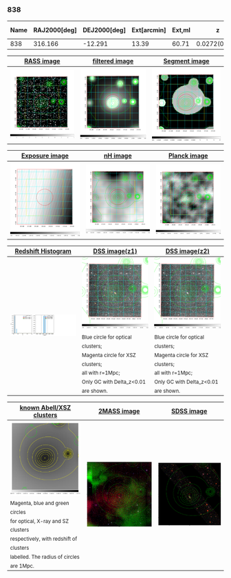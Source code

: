 <div STYLE="page-break-after: always;"></div>

### 838

|Name|RAJ2000[deg]|DEJ2000[deg] |Ext[arcmin]| Ext,ml | z | z_src| C|GC(XSZ,Delta_z<0.01)| GC(OPT,Delta_z<0.01)|GC| R_sig[arcmin] | R500[arcmin] | R500[Mpc]| CRsig[c/s] | CR500[c/s] |L500[1E44 erg/s]|F500[1E-12 erg/s/cm^2]| M500[1E14 Msun]|Tx[keV]|Cnt_sig|Beta|Rc[arcmin]|Comment|Alias|
|---|---|---|---|---|---|------|---|--------|---------|----------|---|---|---|---|---|---|---|---|---|---|---|---|---|---|
|838| 316.166| -12.291| 13.39| 60.71| 0.0272(0.005)| z1,| G| -| -| -| 12.212| 14.119| 0.463| 0.110(0.037)| 0.113(0.038)| 0.025(0.006)| 1.470(0.340)| 0.29(0.03)| 1.00(0.08)| 58.4| 0.766(-0.171+0.161)| 6.647(-2.023+1.784)| -| t512|

|[RASS image](../image/838/838_img.pdf)|[filtered image](../image/838/838_fil.pdf)|[Segment image](../image/838/838_seg.pdf)|
|-------------------|--------------------|-------------------|
| <img src="../image/838/838_img.png" width="300">  | <img src="../image/838/838_fil.png" width="300">   | <img src="../image/838/838_seg.png" width="300">  |

|[Exposure image](../image/838/838_mex.pdf)| [nH image](../image/838/838_nh.pdf)| [Planck image](../image/838/838_p.pdf)|
|-------------------|--------------------|-------------------|
|<img src="../image/838/838_mex.png" width="300">   | <img src="../image/838/838_nh.png" width="300">    | <img src="../image/838/838_p.png" width="300"> |

|[Redshift Histogram](../image/838/838_zg.pdf) | [DSS image(z1)](../image/838/838_dss_z1.pdf)      |  [DSS image(z2)](../image/838/838_dss_z2.pdf)    |
|-------------------|--------------------|-------------------|
|<img src="../image/838/838_zg.png" width="300"> |<img src="../image/838/838_dss_z1.png" width="300"> <sub><br>Blue circle for optical clusters; <br>Magenta circle for XSZ clusters; <br>all with r=1Mpc; <br>Only GC with Delta_z<0.01 are shown. </sub>| <img src="../image/838/838_dss_z2.png" width="300"><sub><br>Blue circle for optical clusters; <br>Magenta circle for XSZ clusters; <br>all with r=1Mpc; <br>Only GC with Delta_z<0.01 are shown. </sub> |

|[known Abell/XSZ clusters](../image/838/838_gc.pdf) | [2MASS image](../image/838/838_2mass.pdf)      |[SDSS image](../image/838/838_sdss.pdf)   |
|-------------------|-------------------|-------------------|
|<img src=../image/838/838_gc.png width="300"> <br><sub>Magenta, blue and green circles <br>for optical, X-ray and SZ clusters <br>respectively, with redshift of clusters <br>labelled. The radius of circles <br>are 1Mpc.</sub>|<img src="../image/838/838_2mass.png" width="300">  | <img src="../image/838/838_sdss.png" width="300">  |




